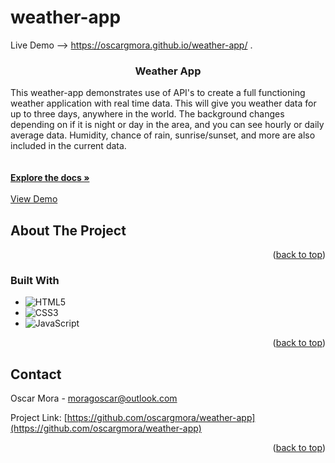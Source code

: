 # weather-app

Live Demo --> https://oscargmora.github.io/weather-app/
.
<!-- Improved compatibility of back to top link: See: https://github.com/othneildrew/Best-README-Template/pull/73 -->
<a name="readme-top"></a>
<!--
*** Thanks for checking out the Best-README-Template. If you have a suggestion
*** that would make this better, please fork the repo and create a pull request
*** or simply open an issue with the tag "enhancement".
*** Don't forget to give the project a star!
*** Thanks again! Now go create something AMAZING! :D
-->

<h3 align="center">Weather App</h3>

  <p align="center">
    
   This weather-app demonstrates use of API's to create a full functioning weather application with real time data. This will give you weather data for up to three days, anywhere in the world. The background changes depending on if it is night or day in the area, and you can see hourly or daily average data. Humidity, chance of rain, sunrise/sunset, and more are also included in the current data.
    <br />
    <br />
    <br />
    <a href="https://github.com/oscargmora/weather-app"><strong>Explore the docs »</strong></a>
    <br />
    <br />
    <a href="https://oscargmora.github.io/weather-app//">View Demo</a>
  </p>
</div>


<!-- ABOUT THE PROJECT -->
## About The Project

<!-- [![Product Name Screen Shot][product-screenshot]](https://example.com) -->


<p align="right">(<a href="#readme-top">back to top</a>)</p>



### Built With

* ![HTML5](https://img.shields.io/badge/HTML5%20-%23E34F26.svg?style=for-the-badge&logo=html5&logoColor=white)
* ![CSS3](https://img.shields.io/badge/CSS%20-%231572B6.svg?style=for-the-badge&logo=css3&logoColor=white)
* ![JavaScript](https://img.shields.io/badge/JavaScript%20-%23F7DF1E.svg?style=for-the-badge&logo=javascript&logoColor=black)

<p align="right">(<a href="#readme-top">back to top</a>)</p>

<!-- CONTACT -->
## Contact

Oscar Mora - moragoscar@outlook.com

Project Link: [https://github.com/oscargmora/weather-app](https://github.com/oscargmora/weather-app)

<p align="right">(<a href="#readme-top">back to top</a>)</p>

